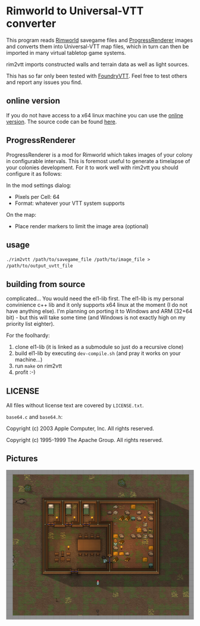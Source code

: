 # Rimworld to Universal-VTT converter

This program reads [Rimworld](https://rimworldgame.com) savegame files and [ProgressRenderer](https://github.com/Lanilor/Progress-Renderer) images and converts them into Universal-VTT map files, which in turn can then be imported in many virtual tabletop game systems.

rim2vtt imports constructed walls and terrain data as well as light sources.

This has so far only been tested with [FoundryVTT](https://foundryvtt.com/). Feel free to test others and report any issues you find.

## online version

If you do not have access to a x64 linux machine you can use the [online version](https://vtt.brennecke-it.net/rim2vtt).
The source code can be found [here](https://github.com/SIGSEGV111/rim2vtt-hosted).

## ProgressRenderer

ProgressRenderer is a mod for Rimworld which takes images of your colony in configurable intervals.
This is foremost useful to generate a timelapse of your colonies development.
For it to work well with rim2vtt you should configure it as follows:

In the mod settings dialog:
- Pixels per Cell: 64
- Format: whatever your VTT system supports

On the map:
- Place render markers to limit the image area (optional)

## usage

`./rim2vtt /path/to/savegame_file /path/to/image_file > /path/to/output_uvtt_file`

## building from source

complicated...
You would need the el1-lib first.
The el1-lib is my personal convinience c++ lib and it only supports x64 linux at the moment (I do not have anything else).
I'm planning on porting it to Windows and ARM (32+64 bit) - but this will take some time (and Windows is not exactly high on my priority list eighter).

For the foolhardy:
1. clone el1-lib (it is linked as a submodule so just do a recursive clone)
2. build el1-lib by executing `dev-compile.sh` (and pray it works on your machine...)
3. run `make` on rim2vtt
4. profit :-)

## LICENSE

All files without license text are covered by `LICENSE.txt`.

`base64.c` and `base64.h`:

Copyright (c) 2003 Apple Computer, Inc. All rights reserved.

Copyright (c) 1995-1999 The Apache Group.  All rights reserved.

## Pictures

[<img src="https://raw.githubusercontent.com/SIGSEGV111/rim2vtt/master/walls.png">](https://raw.githubusercontent.com/SIGSEGV111/rim2vtt/master/walls.png)
